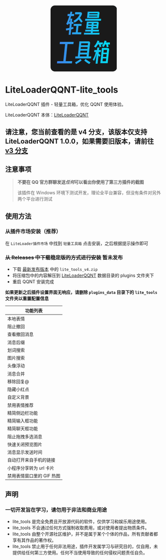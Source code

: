 <p align=center>
  <img src="./icon.png" />
</p>

# LiteLoaderQQNT-lite_tools

LiteLoaderQQNT 插件 - 轻量工具箱，优化 QQNT 使用体验。

LiteLoaderQQNT 本体：[LiteLoaderQQNT](https://github.com/mo-jinran/LiteLoaderQQNT)

## 请注意，您当前查看的是 v4 分支，该版本仅支持 LiteLoaderQQNT 1.0.0，如果需要旧版本，请前往 [v3 分支](https://github.com/xiyuesaves/LiteLoaderQQNT-lite_tools/tree/v3)

## 注意事项

> **不要在 QQ 官方群聊发送*任何*可以看出你使用了第三方插件的截图**
>
> 该插件在 Windows 环境下测试开发，理论全平台兼容，但没有条件对另外两个平台进行测试

## 使用方法

### 从插件市场安装（推荐）

在 `LiteLoader插件市场` 中找到 `轻量工具箱` 点击安装，之后根据提示操作即可

### ~~从 Releases 中下载稳定版的方式进行安装~~ 暂未发布

- 下载 [最新发布版本](https://github.com/xiyuesaves/LiteLoaderQQNT-lite_tools/releases/latest) 中的 `lite_tools_v4.zip`
- 将压缩包中的内容解压到 [LiteLoaderQQNT](https://github.com/mo-jinran/LiteLoaderQQNT) 数据目录的 plugins 文件夹下
- 重启 QQNT 安装完成

**如果更新之后插件设置界面无响应，请删除 `plugins_data` 目录下的 `lite_tools` 文件夹以重置配置信息**

| 功能列表                  |
| ------------------------- |
| 本地表情                  |
| 阻止撤回                  |
| 查看撤回消息              |
| 消息后缀                  |
| 划词搜索                  |
| 图片搜索                  |
| 头像浮动                  |
| 消息合并                  |
| 移除回复@                 |
| 隐藏小红点                |
| 自定义背景                |
| 禁用表情推荐              |
| 精简侧边栏功能            |
| 精简输入框功能            |
| 精简聊天框功能            |
| 阻止拖拽多选消息          |
| 快速关闭预览图片          |
| 消息显示发送时间          |
| 自动打开来自手机的链接    |
| 小程序分享转为 url 卡片   |
| 禁用表情窗口里的 GIF 热图 |

## 声明

### 一切开发旨在学习，请勿用于非法和商业用途

- lite_tools 是完全免费且开放源代码的软件，仅供学习和娱乐用途使用。
- lite_tools 不会通过任何方式强制收取费用，或对使用者提出物质条件。
- lite_tools 由整个开源社区维护，并不是属于某个个体的作品，所有贡献者都享有其作品的著作权。
- lite_tools 禁止用于任何非法用途，插件开发属学习与研究目的，仅自用，未提供给任何第三方使用。任何不当使用导致的任何侵权问题责任自负。
